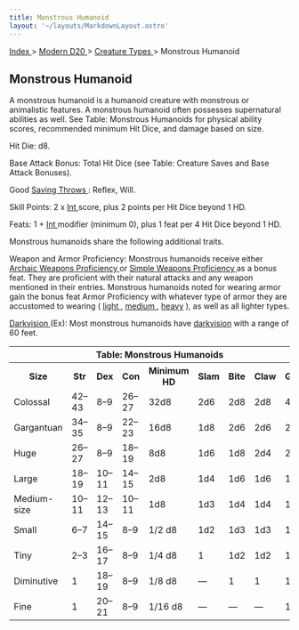 ```yaml
---
title: Monstrous Humanoid
layout: '~/layouts/MarkdownLayout.astro'
---
```


[ Index ](/) > [ Modern D20 ](/modern.d20.srd) > [ Creature Types ](/modern.d20.srd/creature.types) > Monstrous Humanoid

##  Monstrous Humanoid

A monstrous humanoid is a humanoid creature with monstrous or animalistic
features. A monstrous humanoid often possesses supernatural abilities as well.
See Table: Monstrous Humanoids for physical ability scores, recommended
minimum Hit Dice, and damage based on size.

Hit Die: d8.

Base Attack Bonus: Total Hit Dice (see Table: Creature Saves and Base Attack
Bonuses).

Good [ Saving Throws ](/modern.d20.srd/basics/saving.throws) : Reflex, Will.

Skill Points: 2 x [ Int ](/modern.d20.srd/basics/ability.scores) score, plus 2
points per Hit Dice beyond 1 HD.

Feats: 1 + [ Int ](/modern.d20.srd/basics/ability.scores) modifier (minimum
0), plus 1 feat per 4 Hit Dice beyond 1 HD.

Monstrous humanoids share the following additional traits.

Weapon and Armor Proficiency: Monstrous humanoids receive either [ Archaic Weapons Proficiency ](/modern.d20.srd/feats/archaic.weapons.proficiency) or [Simple Weapons Proficiency ](/modern.d20.srd/feats/simple.weapons.proficiency)
as a bonus feat. They are proficient with their natural attacks and any weapon
mentioned in their entries. Monstrous humanoids noted for wearing armor gain
the bonus feat Armor Proficiency with whatever type of armor they are
accustomed to wearing ( [ light ](/modern.d20.srd/equipment/armor.light) , [medium ](/modern.d20.srd/equipment/armor.medium) , [ heavy](/modern.d20.srd/equipment/armor.heavy) ), as well as all lighter types.

[ Darkvision ](/modern.d20.srd/special.abilities/darkvision) (Ex): Most
monstrous humanoids have [ darkvision](/modern.d20.srd/special.abilities/darkvision) with a range of 60 feet.


<table> <th colspan="9"> Table: Monstrous Humanoids </th> <tr> <th> Size </th> <th> Str </th> <th> Dex </th> <th> Con </th> <th> Minimum HD </th> <th> Slam </th> <th> Bite </th> <th> Claw </th> <th> Gore </th> </tr> <tr> <td> Colossal </td> <td> 42–43 </td> <td> 8–9 </td> <td> 26–27 </td> <td> 32d8 </td> <td> 2d6 </td> <td> 2d8 </td> <td> 2d8 </td> <td> 4d6 </td> </tr> <tr class="shaded"> <td> Gargantuan </td> <td> 34–35 </td> <td> 8–9 </td> <td> 22–23 </td> <td> 16d8 </td> <td> 1d8 </td> <td> 2d6 </td> <td> 2d6 </td> <td> 2d8 </td> </tr> <tr> <td> Huge </td> <td> 26–27 </td> <td> 8–9 </td> <td> 18–19 </td> <td> 8d8 </td> <td> 1d6 </td> <td> 1d8 </td> <td> 2d4 </td> <td> 2d6 </td> </tr> <tr class="shaded"> <td> Large </td> <td> 18–19 </td> <td> 10–11 </td> <td> 14–15 </td> <td> 2d8 </td> <td> 1d4 </td> <td> 1d6 </td> <td> 1d6 </td> <td> 1d8 </td> </tr> <tr> <td> Medium-size </td> <td> 10–11 </td> <td> 12–13 </td> <td> 10–11 </td> <td> 1d8 </td> <td> 1d3 </td> <td> 1d4 </td> <td> 1d4 </td> <td> 1d6 </td> </tr> <tr class="shaded"> <td> Small </td> <td> 6–7 </td> <td> 14–15 </td> <td> 8–9 </td> <td> 1/2 d8 </td> <td> 1d2 </td> <td> 1d3 </td> <td> 1d3 </td> <td> 1d4 </td> </tr> <tr> <td> Tiny </td> <td> 2–3 </td> <td> 16–17 </td> <td> 8–9 </td> <td> 1/4 d8 </td> <td> 1 </td> <td> 1d2 </td> <td> 1d2 </td> <td> 1d3 </td> </tr> <tr class="shaded"> <td> Diminutive </td> <td> 1 </td> <td> 18–19 </td> <td> 8–9 </td> <td> 1/8 d8 </td> <td> — </td> <td> 1 </td> <td> 1 </td> <td> 1d2 </td> </tr> <tr> <td> Fine </td> <td> 1 </td> <td> 20–21 </td> <td> 8–9 </td> <td> 1/16 d8 </td> <td> — </td> <td> — </td> <td> — </td> <td> 1 </td> </tr> </table>


